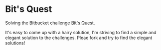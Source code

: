 Bit's Quest
=========

Solving the Bitbucket challenge [Bit's Quest](https://bitbucket.org/migration/robot.html).

It's easy to come up with a hairy solution, I'm striving to find a simple and elegant solution
to the challenges. Pleae fork and try to find the elegant solutions!
